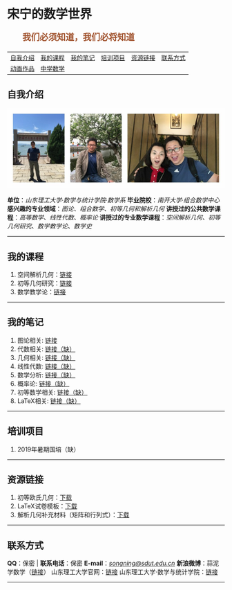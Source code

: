 # 宋宁的数学世界 

<p style="color:sienna;font-family:KaiTi;margin-left:35px;font-weight:bold;font-size:20px";>
    我们必须知道，我们必将知道
</p>

<table border="0">
<tr>
<td><a href="#aboutme"> 自我介绍 </a></td>
<td><a href="#lecture"> 我的课程</a></td>
<td><a href="#note"> 我的笔记</a></td>
<td><a href="#peixun"> 培训项目</a></td>

<td><a href="#source"> 资源链接</a></td>
<td><a href="#contact"> 联系方式</a></td>
</tr>
<tr>
<td><a href="/html/ggb.html"> 动画作品</a></td>
<td><a href="/html/mid.html"> 中学数学</a></td>
</tr>
</table>

## <a name="aboutme"> 自我介绍 </a>

<center>
<img src="./img/1.jpg" style="zoom:120%"/>
</center>

**单位**：*山东理工大学·数学与统计学院·数学系*
**毕业院校**：*南开大学·组合数学中心*
**感兴趣的专业领域**：*图论、组合数学、初等几何和解析几何*
**讲授过的公共数学课程**：*高等数学、线性代数、概率论*
**讲授过的专业数学课程**：*空间解析几何、初等几何研究、数学教学论、数学史*

---

## <a name="lecture"> 我的课程</a>

1. 空间解析几何：<a href="/html/lecture/analysegeo.html">链接</a>
2. 初等几何研究：<a href="/html/lecture/basicgeo.html">链接</a>
3. 数学教学论：<a href="/html/lecture/mathTeacher.html">链接</a>

---

## <a name="note"> 我的笔记 </a>

1. 图论相关: <a href="/html/notes/graph-theory/graph-theory.html">链接</a>
2. 代数相关: <a href="/html/notes/graph-theory/graph-theory.html">链接（缺）</a>
3. 几何相关: <a href="/html/notes/graph-theory/graph-theory.html">链接（缺）</a>
4. 线性代数: <a href="/html/notes/graph-theory/graph-theory.html">链接（缺）</a>
5. 数学分析: <a href="/html/notes/graph-theory/graph-theory.html">链接（缺）</a>
6. 概率论: <a href="/html/notes/graph-theory/graph-theory.html">链接（缺）</a>
4. 初等数学相关: <a href="/html/notes/graph-theory/graph-theory.html">链接（缺）</a>
5. LaTeX相关: <a href="/html/notes/graph-theory/graph-theory.html">链接（缺）</a>

---

## <a name="peixun"> 培训项目 </a>

1. 2019年暑期国培（缺）

---

## <a name="source"> 资源链接</a>

1. 初等欧氏几何：<a href="/pdf/elementary-euclidean-geometry.pdf">下载</a>
2. LaTeX试卷模板：<a href="/others/latex/exam-SDUT/exam-SDUT.rar">下载</a>
3. 解析几何补充材料（矩阵和行列式）：<a href="/pdf/geometry-linear-alg.pdf">下载</a>

---

## <a name="contact"> 联系方式</a>

**QQ**：保密 | **联系电话**：保密 
**E-mail**：*songning@sdut.edu.cn*
**新浪微博**：蒜泥学数学（<a href="https://weibo.com/mathsofsunny?is_all=1">链接</a>）
山东理工大学官网：<a href="http://www.sdut.edu.cn">链接</a> 
山东理工大学·数学与统计学院：<a href="https://sci.sdut.edu.cn">链接</a>

---

